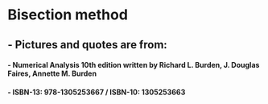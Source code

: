 
# Bisection method
## - Pictures and quotes are from:
  #### - Numerical Analysis 10th edition written by Richard L. Burden, J. Douglas Faires, Annette M. Burden
  #### - ISBN-13: 978-1305253667 / ISBN-10: 1305253663
